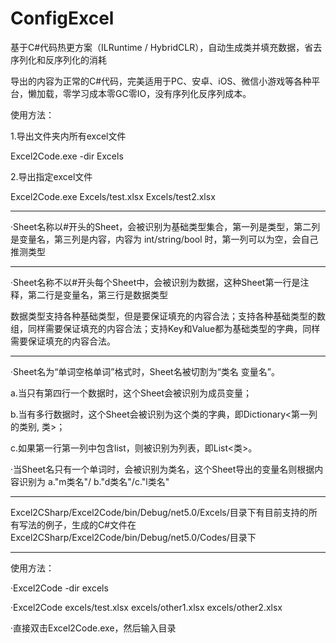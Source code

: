 # ConfigExcel
基于C#代码热更方案（ILRuntime / HybridCLR），自动生成类并填充数据，省去序列化和反序列化的消耗

导出的内容为正常的C#代码，完美适用于PC、安卓、iOS、微信小游戏等各种平台，懒加载，零学习成本零GC零IO，没有序列化反序列成本。

使用方法：

1.导出文件夹内所有excel文件

  Excel2Code.exe -dir Excels
  
2.导出指定excel文件

  Excel2Code.exe Excels/test.xlsx Excels/test2.xlsx
  
------------------
·Sheet名称以#开头的Sheet，会被识别为基础类型集合，第一列是类型，第二列是变量名，第三列是内容，内容为 int/string/bool 时，第一列可以为空，会自己推测类型

------------------
·Sheet名称不以#开头每个Sheet中，会被识别为数据，这种Sheet第一行是注释，第二行是变量名，第三行是数据类型

数据类型支持各种基础类型，但是要保证填充的内容合法；支持各种基础类型的数组，同样需要保证填充的内容合法；支持Key和Value都为基础类型的字典，同样需要保证填充的内容合法。

------------------

·Sheet名为“单词空格单词”格式时，Sheet名被切割为“类名 变量名”。

a.当只有第四行一个数据时，这个Sheet会被识别为成员变量；

b.当有多行数据时，这个Sheet会被识别为这个类的字典，即Dictionary<第一列的类别, 类>；

c.如果第一行第一列中包含list，则被识别为列表，即List<类>。

·当Sheet名只有一个单词时，会被识别为类名，这个Sheet导出的变量名则根据内容识别为 a."m类名"/ b."d类名"/c."l类名"

------------------
Excel2CSharp/Excel2Code/bin/Debug/net5.0/Excels/目录下有目前支持的所有写法的例子，生成的C#文件在Excel2CSharp/Excel2Code/bin/Debug/net5.0/Codes/目录下

------------------
使用方法：

·Excel2Code -dir excels

·Excel2Code excels/test.xlsx excels/other1.xlsx  excels/other2.xlsx 

·直接双击Excel2Code.exe，然后输入目录

